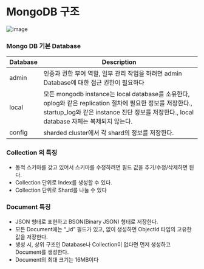 # MongoDB 구조

![image](https://user-images.githubusercontent.com/57317290/215931456-1f562e9a-6445-4786-8daa-cd96077b4d0f.png)


### Mongo DB 기본 Database

| Database | Description |
| --- | --- |
| admin | 인증과 권한 부여 역할, 일부 관리 작업을 하려면 admin Database에 대한 접근 권한이 필요하다 |
| local | 모든 mongodb instance는 local database를 소유한다, oplog와 같은 replication 절차에 필요한 정보를 저장한다., startup_log와 같은 instance 진단 정보를 저장한다., local database 자체는 복제되지 않는다. |
| config | sharded cluster에서 각 shard의 정보를 저장한다. |

### Collection 의 특징

- 동적 스키마를 갖고 있어서 스키마를 수정하려면 필드 값을 추가/수정/삭제하면 된다.
- Collection 단위로 Index를 생성할 수 있다.
- Collection 단위로 Shard를 나눌 수 있다

### Document 특징

- JSON 형태로 표현하고 BSON(Binary JSON) 형태로 저장한다.
- 모든 Document에는 “_id” 필드가 있고, 없이 생성하면 ObjectId 타입의 고유한 값을 저장한다.
- 생성 시, 상위 구조인 Database나 Collection이 없다면 먼저 생성하고 Document를 생성한다.
- Document의 최대 크기는 16MB이다
